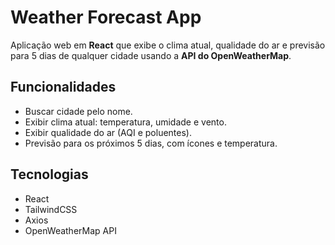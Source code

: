 # Weather Forecast App
Aplicação web em **React** que exibe o clima atual, qualidade do ar e previsão para 5 dias de qualquer cidade usando a **API do OpenWeatherMap**.


##  Funcionalidades
- Buscar cidade pelo nome.
- Exibir clima atual: temperatura, umidade e vento.
- Exibir qualidade do ar (AQI e poluentes).
- Previsão para os próximos 5 dias, com ícones e temperatura.


## Tecnologias
- React
- TailwindCSS
- Axios
- OpenWeatherMap API
